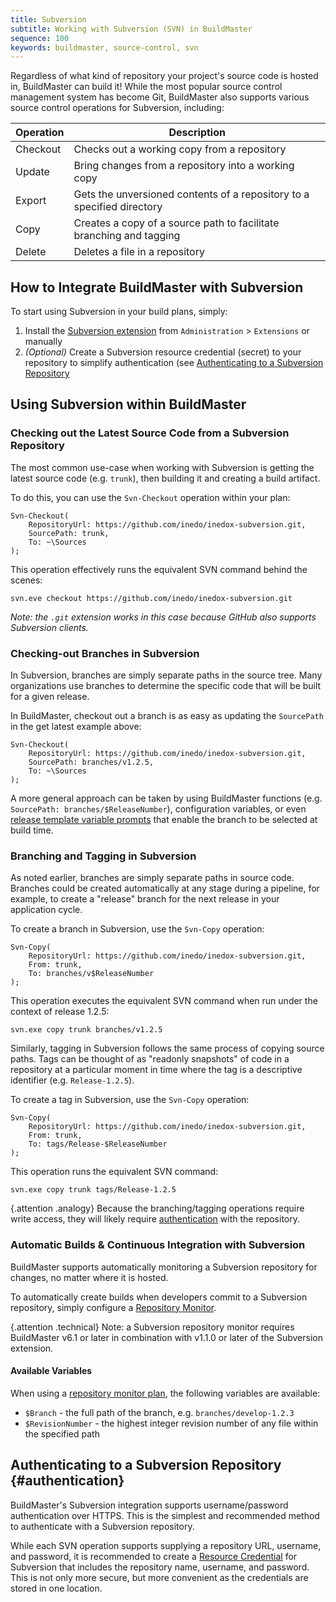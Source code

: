 ```yaml
---
title: Subversion
subtitle: Working with Subversion (SVN) in BuildMaster
sequence: 100 
keywords: buildmaster, source-control, svn
---
```


Regardless of what kind of repository your project's source code is hosted in, BuildMaster can build it! While the most popular source control management system has become Git, BuildMaster also supports various source control operations for Subversion, including:

| Operation | Description |
|---|---|
| Checkout  | Checks out a working copy from a repository |
| Update    | Bring changes from a repository into a working copy |
| Export    | Gets the unversioned contents of a repository to a specified directory |
| Copy      | Creates a copy of a source path to facilitate branching and tagging |
| Delete    | Deletes a file in a repository  |

## How to Integrate BuildMaster with Subversion

To start using Subversion in your build plans, simply:

 1. Install the [Subversion extension](https://inedo.com/den/inedox/subversion) from `Administration` > `Extensions` or manually
 2. *(Optional)* Create a Subversion resource credential (secret) to your repository to simplify authentication (see [Authenticating to a Subversion Repository]( #authentication)

## Using Subversion within BuildMaster

### Checking out the Latest Source Code from a Subversion Repository

The most common use-case when working with Subversion is getting the latest source code (e.g. `trunk`), then building it and creating a build artifact. 

To do this, you can use the `Svn-Checkout` operation within your plan:

```
Svn-Checkout(
    RepositoryUrl: https://github.com/inedo/inedox-subversion.git,
    SourcePath: trunk,
    To: ~\Sources
);
```

This operation effectively runs the equivalent SVN command behind the scenes: 

`svn.eve checkout https://github.com/inedo/inedox-subversion.git`

*Note: the `.git` extension works in this case because GitHub also supports Subversion clients.*

### Checking-out Branches in Subversion

In Subversion, branches are simply separate paths in the source tree. Many organizations use branches to determine the specific code that will be built for a given release. 

In BuildMaster, checkout out a branch is as easy as updating the `SourcePath` in the get latest example above:

```
Svn-Checkout(
    RepositoryUrl: https://github.com/inedo/inedox-subversion.git,
    SourcePath: branches/v1.2.5,
    To: ~\Sources
);
```

A more general approach can be taken by using BuildMaster functions (e.g. `SourcePath: branches/$ReleaseNumber`), configuration variables, or even [release template variable prompts](/docs/buildmaster/releases/templates#components) that enable the branch to be selected at build time.

### Branching and Tagging in Subversion

As noted earlier, branches are simply separate paths in source code. Branches could be created automatically at any stage during a pipeline, for example, to create a "release" branch for the next release in your application cycle.

To create a branch in Subversion, use the `Svn-Copy` operation:

```
Svn-Copy(
    RepositoryUrl: https://github.com/inedo/inedox-subversion.git,
    From: trunk,
    To: branches/v$ReleaseNumber
);
```

This operation executes the equivalent SVN command when run under the context of release 1.2.5:

```
svn.exe copy trunk branches/v1.2.5
```

Similarly, tagging in Subversion follows the same process of copying source paths. Tags can be thought of as "readonly snapshots" of code in a repository at a particular moment in time where the tag is a descriptive identifier (e.g. `Release-1.2.5`).

To create a tag in Subversion, use the `Svn-Copy` operation:

```
Svn-Copy(
    RepositoryUrl: https://github.com/inedo/inedox-subversion.git,
    From: trunk,
    To: tags/Release-$ReleaseNumber
);
```

This operation runs the equivalent SVN command:

```
svn.exe copy trunk tags/Release-1.2.5
```

{.attention .analogy} Because the branching/tagging operations require write access, they will likely require [authentication](#authentication) with the repository.

### Automatic Builds & Continuous Integration with Subversion

BuildMaster supports automatically monitoring a Subversion repository for changes, no matter where it is hosted. 

To automatically create builds when developers commit to a Subversion repository, simply configure a [Repository Monitor](/docs/buildmaster/builds/continuous-integration/repository-monitors).

{.attention .technical} Note: a Subversion repository monitor requires BuildMaster v6.1 or later in combination with v1.1.0 or later of the Subversion extension.

#### Available Variables

When using a [repository monitor plan](/docs/buildmaster/builds/continuous-integration/repository-monitors#ci-plans), the following variables are available:

 - `$Branch` - the full path of the branch, e.g. `branches/develop-1.2.3`
 - `$RevisionNumber` - the highest integer revision number of any file within the specified path

## Authenticating to a Subversion Repository {#authentication}

BuildMaster's Subversion integration supports username/password authentication over HTTPS. This is the simplest and recommended method to authenticate with a Subversion repository.

While each SVN operation supports supplying a repository URL, username, and password, it is recommended to create a [Resource Credential](/docs/buildmaster/administration/resource-credentials) for Subversion that includes the repository name, username, and password. This is not only more secure, but more convenient as the credentials are stored in one location.
